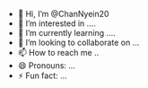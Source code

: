- 👋 Hi, I’m @ChanNyein20
- 👀 I’m interested in ....
- 🌱 I’m currently learning ....
- 💞️ I’m looking to collaborate on ...
- 📫 How to reach me ..
- 😄 Pronouns: ...
- ⚡ Fun fact: ...

<!---
ChanNyein20/ChanNyein20 is a ✨ special ✨ repository because its `README.md` (this file) appears on your GitHub profile.
You can click the Preview link to take a look at your changes.
--->
